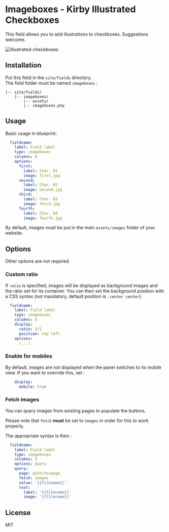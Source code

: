 # Imageboxes - Kirby Illustrated Checkboxes

This field allows you to add illustrations to checkboxes. Suggestions welcome.

![illustrated-checkboxes](https://user-images.githubusercontent.com/14079751/28165472-2ed0c9e4-67d4-11e7-9cde-535561ad4725.jpg)

## Installation
Put this field in the `site/fields` directory.  
The field folder must be named `imageboxes` :

```
|-- site/fields/
    |-- imageboxes/
        |-- assets/
        |-- imageboxes.php
```

## Usage

Basic usage in blueprint:
```yaml
  fieldname:
    label: Field label
    type: imageboxes
    columns: 4
    options: 
      first:
        label: Char. 01
        image: first.jpg
      second:
        label: Char. 02
        image: second.jpg
      third:
        label: Char. 03
        image: third.jpg
      fourth:
        label: Char. 04
        image: fourth.jpg
```

By default, images must be put in the main `assets/images` folder of your website.

## Options

Other options are not required. 

### Custom ratio

If `ratio` is specified, images will be displayed as background images and the ratio set for its container. You can then set the background position with a CSS syntax (not mandatory, default position is : `center center`).
```yaml
  fieldname:
    label: Field label
    type: imageboxes
    columns: 4
    display:
      ratio: 3/2
      position: top left
    options:
      (...)
```

### Enable for mobiles

By default, images are not displayed when the panel switches to its mobile view. If you want to override this, set :
```yaml
    display:
      mobile: true
```

### Fetch images

You can query images from existing pages to populate the buttons.

Please note that `fetch` **must** be set to `images` in order for this to work properly.

The appropriate syntax is then :

```yaml
  fieldname:
    label: Field label
    type: imageboxes
    columns: 3
    options: query
    query:
      page: path/to/page
      fetch: images
      value: '{{filename}}'
      text: 
        label: '{{filename}}'
        image: '{{filename}}'
```

## License

MIT